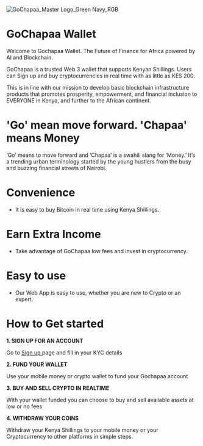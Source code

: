 ![GoChapaa_Master Logo_Green Navy_RGB](https://github.com/GoChapaa/Documentation/assets/104560529/2b8d5f83-b9c7-4de3-a462-ec70ff93dd29)

# GoChapaa Wallet

Welcome to Gochapaa Wallet. The Future of Finance for Africa powered by AI and Blockchain.

GoChapaa is a trusted Web 3 wallet that supports Kenyan Shillings. Users can Sign up and buy cryptocurrencies in real time with as little as KES 200. 

This is in line with our mission to develop basic blockchain infrastructure products that promotes prosperity, empowerment, and financial inclusion to EVERYONE in Kenya, and further to the African continent.

# 'Go' mean move forward. 'Chapaa' means Money
‘Go’ means to move forward and ‘Chapaa’ is a swahili slang for ‘Money.’ It’s a trending urban terminology started by the young hustlers from the busy and buzzing financial streets of Nairobi.

# Convenience
- It is easy to buy Bitcoin in real time using Kenya Shillings.

# Earn Extra Income
- Take advantage of GoChapaa low fees and invest in cryptocurrency.

# Easy to use
- Our Web App is easy to use, whether you are new to Crypto or an expert.

#  How to Get started
**1. SIGN UP FOR AN ACCOUNT**

Go to [Sign up ](https://gochapaa.io/signup) page and fill in your KYC details

**2. FUND YOUR WALLET**

Use your mobile money or crypto wallet  to fund your Gochapaa account

**3. BUY AND SELL CRYPTO IN REALTIME**

With your wallet funded you can choose to buy and sell available assets at low or no fees

**4. WITHDRAW YOUR COINS**

  Withdraw your Kenya Shillings to your mobile money or your Cryptocurrency to other platforms in simple steps.
